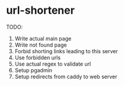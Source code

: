 # url-shortener

TODO:
1) Write actual main page
2) Write not found page
3) Forbid shorting links leading to this server
4) Use forbidden urls
6) Use actual regex to validate url
7) Setup pgadmin
8) Setup redirects from caddy to web server